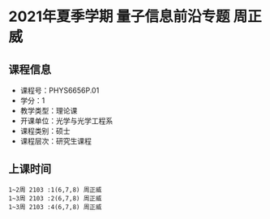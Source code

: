 # 2021年夏季学期 量子信息前沿专题 周正威






## 课程信息

- 课程号：PHYS6656P.01
- 学分：1
- 教学类型：理论课
- 开课单位：光学与光学工程系
- 课程类别：硕士
- 课程层次：研究生课程

## 上课时间

```
1~2周 2103 :1(6,7,8) 周正威
1~3周 2103 :2(6,7,8) 周正威
1~3周 2103 :4(6,7,8) 周正威
```

